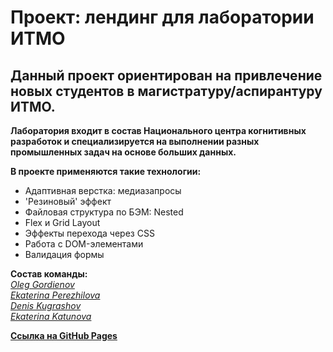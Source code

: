 # __Проект: лендинг для лаборатории ИТМО__

## Данный проект ориентирован на привлечение новых студентов в магистратуру/аспирантуру ИТМО.

__Лаборатория входит в состав Национального центра когнитивных разработок и специализируется на выполнении разных промышленных задач на основе больших данных.__

__В проекте применяются такие технологии:__ 
* Адаптивная верстка: медиазапросы
* 'Резиновый' эффект
* Файловая структура по БЭМ: Nested
* Flex и Grid Layout
* Эффекты перехода через CSS
* Работа с DOM-элементами
* Валидация формы

__Состав команды:__  
[*Oleg Gordienov*](https://github.com/Ali-Gator)  
[*Ekaterina Perezhilova*](https://github.com/Kateviwe)  
[*Denis Kugrashov*](https://github.com/Dekugra)  
[*Ekaterina Katunova*](https://github.com/KatunovaKate)  

[__Ссылка на GitHub Pages__]()